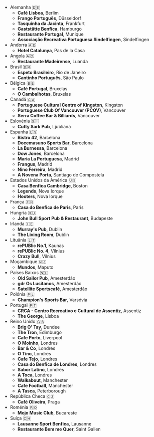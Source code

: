 - Alemanha 🇩🇪
  - **Café Lisboa**, Berlim
  - **Frango Português**, Düsseldorf
  - **Tasquinha da Jacinta**, Frankfurt
  - **Gaststätte Benfica**, Hamburgo
  - **Restaurante Portugal**, Munique
  - **Associação Recreativa Portuguesa Sindelfingen**, Sindelfingen
- Andorra 🇦🇩
  - **Hotel Catalunya**, Pas de la Casa
- Angola 🇦🇴
  - **Restaurante Madeirense**, Luanda
- Brasil 🇧🇷
  - **Espeto Brasileiro**, Rio de Janeiro
  - **Cantinho Português**, São Paulo
- Bélgica 🇧🇪
  - **Café Portugal**, Bruxelas
  - **O Cambalhotas**, Bruxelas
- Canadá 🇨🇦
  - **Portuguese Cultural Centre of Kingston**, Kingston
  - **Portuguese Club Of Vancouver (PCOV)**, Vancouver
  - **Serra Coffee Bar & Billiards**, Vancouver
- Eslovénia 🇸🇮
  - **Cutty Sark Pub**, Ljubliana
- Espanha 🇪🇸
  - **Bistro 42**, Barcelona
  - **Docemasuno Sports Bar**, Barcelona
  - **La Burnessa**, Barcelona
  - **Dow Jones**, Barcelona
  - **Maria La Portuguesa**, Madrid
  - **Frangus**, Madrid
  - **Nino Ferreira**, Madrid
  - **A Novena Porta**, Santiago de Compostela
- Estados Unidos da América 🇺🇸
  - **Casa Benfica Cambridge**, Boston
  - **Legends**, Nova Iorque
  - **Hooters**, Nova Iorque
- França 🇫🇷
  - **Casa do Benfica de Paris**, Paris
- Hungria 🇭🇺
  - **John Bull Sport Pub & Restaurant**, Budapeste
- Irlanda 🇮🇪
  - **Murray's Pub**, Dublin
  - **The Living Room**, Dublin
- Lituânia 🇱🇹
  - **rePUBlic No.1**, Kaunas
  - **rePUBlic No. 4**, Vilnius
  - **Crazy Bull**, Vilnius
- Moçambique 🇲🇿
  - **Mundos**, Maputo
- Países Baixos 🇳🇱
  - **Old Sailor Pub**, Amesterdão
  - **gdr Os Lusitanos**, Amesterdão
  - **Satellite Sportscafé**, Amesterdão
- Polónia 🇵🇱
  - **Champion's Sports Bar**, Varsóvia
- Portugal 🇵🇹
  - **CRCA - Centro Recreativo e Cultural de Assentiz**, Assentiz
  - **The George**, Lisboa
- Reino Unido 🇬🇧
  - **Brig O' Tay**, Dundee
  - **The Tron**, Edimburgo
  - **Cafe Porto**, Liverpool
  - **O Moinho**, Londres
  - **Bar & Co**, Londres
  - **O Tino**, Londres
  - **Cafe Tejo**, Londres
  - **Casa do Benfica de Londres**, Londres
  - **Sabor Latino**, Londres
  - **A Toca**, Londres
  - **Walkabout**, Manchester
  - **Cafe Football**, Manchester
  - **A Tasca**, Peterborough
- República Checa 🇨🇿
  - **Café Oliveira**, Praga
- Roménia 🇷🇴
  - **Mojo Music Club**, Bucareste
- Suíça 🇨🇭
  - **Lausanne Sport Benfica**, Lausanne
  - **Restaurante Bem me Quer**, Saint Gallen
